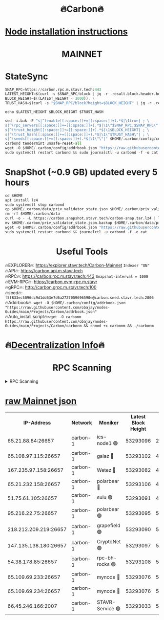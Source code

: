 <h1 align="center"> 🔥Carbon🔥</h1>

[Node installation instructions](https://github.com/obajay/nodes-Guides/tree/main/Projects/Carbon)
=
<h1 align="center"> MAINNET</h1>

# StateSync
```python
SNAP_RPC=https://carbon.rpc.m.stavr.tech:443
LATEST_HEIGHT=$(curl -s $SNAP_RPC/block | jq -r .result.block.header.height); \
BLOCK_HEIGHT=$((LATEST_HEIGHT - 1000)); \
TRUST_HASH=$(curl -s "$SNAP_RPC/block?height=$BLOCK_HEIGHT" | jq -r .result.block_id.hash)

echo $LATEST_HEIGHT $BLOCK_HEIGHT $TRUST_HASH

sed -i.bak -E "s|^(enable[[:space:]]+=[[:space:]]+).*$|\1true| ; \
s|^(rpc_servers[[:space:]]+=[[:space:]]+).*$|\1\"$SNAP_RPC,$SNAP_RPC\"| ; \
s|^(trust_height[[:space:]]+=[[:space:]]+).*$|\1$BLOCK_HEIGHT| ; \
s|^(trust_hash[[:space:]]+=[[:space:]]+).*$|\1\"$TRUST_HASH\"| ; \
s|^(seeds[[:space:]]+=[[:space:]]+).*$|\1\"\"|" $HOME/.carbon/config/config.toml
carbond tendermint unsafe-reset-all
wget -O $HOME/.carbon/config/addrbook.json "https://raw.githubusercontent.com/obajay/nodes-Guides/main/Projects/Carbon/addrbook.json"
sudo systemctl restart carbond && sudo journalctl -u carbond -f -o cat
```
# SnapShot (~0.9 GB) updated every 5 hours
```python
cd $HOME
apt install lz4
sudo systemctl stop carbond
cp $HOME/.carbon/data/priv_validator_state.json $HOME/.carbon/priv_validator_state.json.backup
rm -rf $HOME/.carbon/data
curl -o - -L https://carbon.snapshot.stavr.tech/carbon-snap.tar.lz4 | lz4 -c -d - | tar -x -C $HOME/.carbon --strip-components 2
mv $HOME/.carbon/priv_validator_state.json.backup $HOME/.carbon/data/priv_validator_state.json
wget -O $HOME/.carbon/config/addrbook.json "https://raw.githubusercontent.com/obajay/nodes-Guides/main/Projects/Carbon/addrbook.json"
sudo systemctl restart carbond && journalctl -u carbond -f -o cat
```

 <h1 align="center"> Useful Tools</h1>

🔥EXPLORER🔥:     https://explorer.stavr.tech/Carbon-Mainnet        `Indexer "ON"` \
🔥API🔥:          https://carbon.api.m.stavr.tech \
🔥RPC🔥:          https://carbon.rpc.m.stavr.tech:443              `Snapshot-interval = 1000` \
🔥EVM-RPC🔥:      https://carbon.evm-rpc.m.stavr \
🔥gRPC🔥:         http://carbon.grpc.m.stavr.tech:100 \
🔥seed🔥:      `f5f833ec5096dc9d1dd63e7d6a2727059696590e@carbon.seed.stavr.tech:2006` \
🔥Addrbook🔥:  `wget -O $HOME/.carbon/config/addrbook.json "https://raw.githubusercontent.com/obajay/nodes-Guides/main/Projects/Carbon/addrbook.json"` \
🔥Auto_install script🔥:`wget -O carbonm https://raw.githubusercontent.com/obajay/nodes-Guides/main/Projects/Carbon/carbonm && chmod +x carbonm && ./carbonm`

🔥[Decentralization Info](https://github.com/obajay/StateSync-snapshots/tree/main/Projects/Carbon/Decentralization)🔥
=
<h1 align="center"> RPC Scanning</h1>

<details>
<summary>RPC Scanning</summary>

<h2 align="center"> We scan nodes in real time every 4 hours. And we provide the final result of RPC endpoints.
We cannot influence the operation of these nodes in any way. </h2>


```python
If Voting Power is higher than 0 --> then the Node is a validator of the network and may be subject to attack and be a potential threat to the chain.
```
```python
We marked such validators with a red symbol
```

</details>

[raw Mainnet json](https://rpc-check.carbonm.stavr.tech/carbonm/rpc-carbonm-result.json)
=


<table><tr><th>IP-Address</th><th>Network</th><th>Moniker</th><th>Latest Block Height</th><th>Earliest Block Height</th><th>Catching Up</th><th>Tx Index</th><th>Voting Power</th><th>Scan Time</th></tr><tr><td>65.21.88.84:26657</td><td>carbon-1</td><td>ics-node1 🟢</td><td>53293096</td><td>21164241</td><td>False</td><td>off</td><td>0</td><td>2024-02-05T17:11:25.349593036UTC</td></tr><tr><td>65.108.97.115:26657</td><td>carbon-1</td><td>galaz 🔴</td><td>53293102</td><td>47374001</td><td>False</td><td>on</td><td>11244263568</td><td>2024-02-05T17:11:36.269336587UTC</td></tr><tr><td>167.235.97.158:26657</td><td>carbon-1</td><td>Wetez 🔴</td><td>53293082</td><td>48067570</td><td>False</td><td>on</td><td>1331186017</td><td>2024-02-05T17:11:00.201769068UTC</td></tr><tr><td>65.21.232.158:26657</td><td>carbon-1</td><td>polarbear 🔴</td><td>53293106</td><td>48126001</td><td>False</td><td>on</td><td>10923647378</td><td>2024-02-05T17:11:44.800060538UTC</td></tr><tr><td>51.75.61.105:26657</td><td>carbon-1</td><td>sulu 🟢</td><td>53293091</td><td>48742001</td><td>False</td><td>on</td><td>0</td><td>2024-02-05T17:11:16.344304621UTC</td></tr><tr><td>95.216.22.75:26657</td><td>carbon-1</td><td>polarbear 🟢</td><td>53293095</td><td>52338001</td><td>False</td><td>on</td><td>0</td><td>2024-02-05T17:11:22.821160268UTC</td></tr><tr><td>218.212.209.219:26657</td><td>carbon-1</td><td>grapefield 🟢</td><td>53293090</td><td>52371001</td><td>False</td><td>on</td><td>0</td><td>2024-02-05T17:11:13.979623892UTC</td></tr><tr><td>147.135.138.180:26657</td><td>carbon-1</td><td>CryptoNet 🟢</td><td>53293097</td><td>52934001</td><td>False</td><td>on</td><td>0</td><td>2024-02-05T17:11:27.722645298UTC</td></tr><tr><td>54.38.178.85:26657</td><td>carbon-1</td><td>rpc-bh-rocks 🟢</td><td>53293108</td><td>53130001</td><td>False</td><td>on</td><td>0</td><td>2024-02-05T17:11:47.126507498UTC</td></tr><tr><td>65.109.69.233:26657</td><td>carbon-1</td><td>mynode 🔴</td><td>53293076</td><td>53160001</td><td>False</td><td>off</td><td>8688576151</td><td>2024-02-05T17:10:39.088266022UTC</td></tr><tr><td>65.109.69.234:26657</td><td>carbon-1</td><td>mynode 🔴</td><td>53293076</td><td>53160001</td><td>False</td><td>off</td><td>12851253885</td><td>2024-02-05T17:10:39.439944225UTC</td></tr><tr><td>66.45.246.166:2007</td><td>carbon-1</td><td>STAVR-Service 🟢</td><td>53293033</td><td>53284001</td><td>False</td><td>on</td><td>0</td><td>2024-02-05T17:11:13.048864116UTC</td></tr></table>
